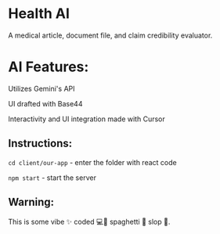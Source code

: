 # Health AI

A medical article, document file, and claim credibility evaluator.

# AI Features:

Utilizes Gemini's API

UI drafted with Base44

Interactivity and UI integration made with Cursor

## Instructions:

`cd client/our-app` - enter the folder with react code

`npm start` - start the server

## Warning: 
This is some vibe ✨ coded 💻🤖 spaghetti 🍝 slop 🐷.
